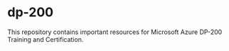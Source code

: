 # dp-200
This repository contains important resources for Microsoft Azure DP-200 Training and Certification.
